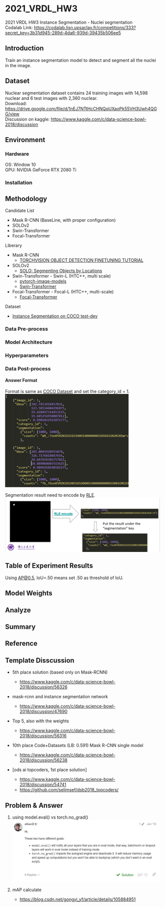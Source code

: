 # 2021_VRDL_HW3

2021 VRDL HW3 Instance Segmentation - Nuclei segmentation  
Codalab Link: <https://codalab.lisn.upsaclay.fr/competitions/333?secret_key=3b31d945-289d-4da6-939d-39435b506ee5>

## Introduction

Train an instance segmentation model to detect and segment all the nuclei in the image.

## Dataset

Nuclear segmentation dataset contains 24 training images with 14,598 nuclear and 6 test images with 2,360 nuclear.  
Download: <https://drive.google.com/file/d/1nEJ7NTtHcCHNQqUXaoPk55VH3Uwh4QGG/view>  
Discussion on kaggle: <https://www.kaggle.com/c/data-science-bowl-2018/discussion>

## Environment

### Hardware

OS: Window 10  
GPU: NVIDIA GeForce RTX 2080 Ti

### Installation

## Methodology

Candidate List

- Mask R-CNN (BaseLine, with proper configuration)
- SOLOv2
- Swin-Transformer
- Focal-Transformer

Liberary

- Mask R-CNN
  - [TORCHVISION OBJECT DETECTION FINETUNING TUTORIAL](https://pytorch.org/tutorials/intermediate/torchvision_tutorial.html#defining-your-model)
- SOLOv2
  - [SOLO: Segmenting Objects by Locations](https://github.com/WXinlong/SOLO)
- Swin-Transformer - Swin-L (HTC++, multi scale)
  - [pytorch-image-models](https://github.com/rwightman/pytorch-image-models)
  - [Swin-Transformer](https://github.com/microsoft/Swin-Transformer)
- Focal-Transformer - Focal-L (HTC++, multi-scale)
  - [Focal-Transformer](https://github.com/microsoft/Focal-Transformer)

Dataset

- [Instance Segmentation on COCO test-dev](https://paperswithcode.com/sota/instance-segmentation-on-coco?p=deep-occlusion-aware-instance-segmentation)

### Data Pre-process

### Model Architecture

### Hyperparameters

### Data Post-process

#### Answer Format

Format is same as [COCO Dataset](https://cocodataset.org/#format-results) and set the category_id = 1.  
![answer format](readme_img/answer_format.png)

Segmentation result need to encode by [RLE](https://github.com/cocodataset/cocoapi/blob/master/PythonAPI/pycocotools/mask.py#L80).  
![mask encoded by RLE flow](readme_img/mask_encoded_by_RLE.png)

## Table of Experiment Results

Using AP@0.5, IoU=.50 means set .50 as threshold of IoU.

## Model Weights

## Analyze

## Summary

## Reference

## Template Disscussion

- 5th place solution (based only on Mask-RCNN)
  - <https://www.kaggle.com/c/data-science-bowl-2018/discussion/56326>

- mask-rcnn and instance segmentation network
  - <https://www.kaggle.com/c/data-science-bowl-2018/discussion/47690>

- Top 5, also with the weights
  - <https://www.kaggle.com/c/data-science-bowl-2018/discussion/56316>

- 10th place Code+Datasets (LB: 0.591) Mask R-CNN single model
  - <https://www.kaggle.com/c/data-science-bowl-2018/discussion/56238>

- [ods ai topcoders, 1st place solution]
  - <https://www.kaggle.com/c/data-science-bowl-2018/discussion/54741>
  - <https://github.com/selimsef/dsb2018_topcoders/>

## Problem & Answer

1. using model.eval() vs torch.no_grad()  
   ![model.eval() vs torch.no_grad()](readme_img/eval%20vs%20no_grad.png)

2. mAP calculate

   - <https://blog.csdn.net/gongyi_yf/article/details/105884951>
